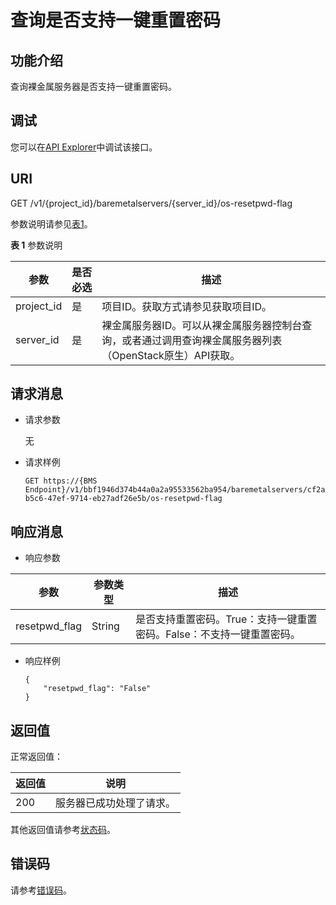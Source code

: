 # 查询是否支持一键重置密码<a name="bms_api_0635"></a>

## 功能介绍<a name="section941732182911"></a>

查询裸金属服务器是否支持一键重置密码。

## 调试<a name="section28095313113"></a>

您可以在[API Explorer](https://apiexplorer.developer.huaweicloud.com/apiexplorer/doc?product=BMS&api=ShowResetPwd)中调试该接口。

## URI<a name="section85409429323"></a>

GET /v1/\{project\_id\}/baremetalservers/\{server\_id\}/os-resetpwd-flag

参数说明请参见[表1](#table23262209)。

**表 1**  参数说明

|参数|是否必选|描述|
|--|--|--|
|project_id|是|项目ID。获取方式请参见获取项目ID。|
|server_id|是|裸金属服务器ID。可以从裸金属服务器控制台查询，或者通过调用查询裸金属服务器列表（OpenStack原生）API获取。|


## 请求消息<a name="section12771911145911"></a>

-   请求参数

    无

-   请求样例

    ```
    GET https://{BMS Endpoint}/v1/bbf1946d374b44a0a2a95533562ba954/baremetalservers/cf2a8b97-b5c6-47ef-9714-eb27adf26e5b/os-resetpwd-flag
    ```


## 响应消息<a name="section11833339153819"></a>

-   响应参数

|参数|参数类型|描述|
|--|--|--|
|resetpwd_flag|String|是否支持重置密码。True：支持一键重置密码。False：不支持一键重置密码。|


-   响应样例

    ```
    {
        "resetpwd_flag": "False"
    }
    ```


## 返回值<a name="section868814916514"></a>

正常返回值：

|返回值|说明|
|--|--|
|200|服务器已成功处理了请求。|


其他返回值请参考[状态码](状态码.md)。

## 错误码<a name="section14752650154917"></a>

请参考[错误码](错误码.md)。

